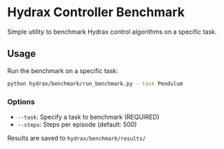 # Hydrax Controller Benchmark

Simple utility to benchmark Hydrax control algorithms on a specific task.

## Usage

Run the benchmark on a specific task:

```bash
python hydrax/benchmark/run_benchmark.py --task Pendulum
```

### Options

- `--task`: Specify a task to benchmark (REQUIRED)
- `--steps`: Steps per episode (default: 500)

Results are saved to `hydrax/benchmark/results/`